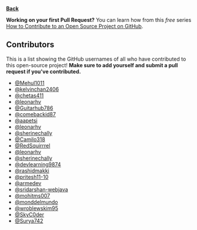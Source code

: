 **[Back](/README.md/)**

**Working on your first Pull Request?** You can learn how from this _free_ series [How to Contribute to an Open Source Project on GitHub](https://egghead.io/series/how-to-contribute-to-an-open-source-project-on-github).

## Contributors

This is a list showing the GitHub usernames of all who have contributed to this open-source project! **Make sure to add yourself and submit a pull request if you've contributed.**

- [@Mehul1011](https://github.com/mehul1011)
- [@kelvinchan2406](https://github.com/kelvinchan2406)
- [@chetas411](https://github.com/chetas411)
- [@leonarhv](https://github.com/leonarhv)
- [@Guitarhub786](https://github.com/guitarhub786)
- [@comebackid87](https://github.com/comebackid87)
- [@aapetsi](https://github.com/aapetsi)
- [@leonarhv](https://github.com/leonarhv)
- [@sherinechally](https://github.com/sherinechally)
- [@Camilo318](https://github.com/Camilo318)
- [@RedSquirrrel](https://github.com/RedSquirrrel)
- [@leonarhv](https://github.com/leonarhv)
- [@sherinechally](https://github.com/sherinechally)
- [@devlearning9874](https://github.com/devlearning9874)
- [@rashidmakki](https://github.com/rashidmakki)
- [@pritesh11-10](https://github.com/pritesh11-10)
- [@armedev](https://github.com/armedev)
- [@sridarshan-webjava](https://github.com/sridarshan-webjava)
- [@mohitms007](https://github.com/mohitms007)
- [@monddelmundo](https://github.com/monddelmundo)
- [@wroblewskim95](https://github.com/wroblewskim95)
- [@SkyC0der](https://github.com/SkyC0der)
- [@Surya742](https://github.com/Surya742)
